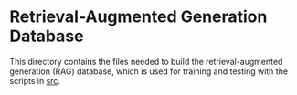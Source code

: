 # Retrieval-Augmented Generation Database

This directory contains the files needed to build the retrieval-augmented generation (RAG) database, which is used for training and testing with the scripts in [src](../src).